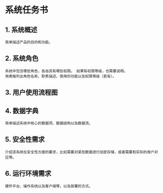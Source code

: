 # 系统任务书
## 1. 系统概述
    简单描述产品的目的和功能。
## 2. 系统角色
    系统中包含哪些角色，各自具有哪些权限。 如果有权限等级，也需要说明。
    用表格列出角色名称、职责描述、使用的功能以及权限等级（若有）。
## 3. 用户使用流程图
## 4. 数据字典
    简单描述系统中核心的数据项、数据结构以及数据流。
## 5. 安全性需求
    介绍该系统在安全性方面的要求，比如需要对某些数据进行加密存储，或者需要和实际的用户对应等。
## 6. 运行环境需求
    硬件平台、操作系统以及客户端等，以及部署的方式。